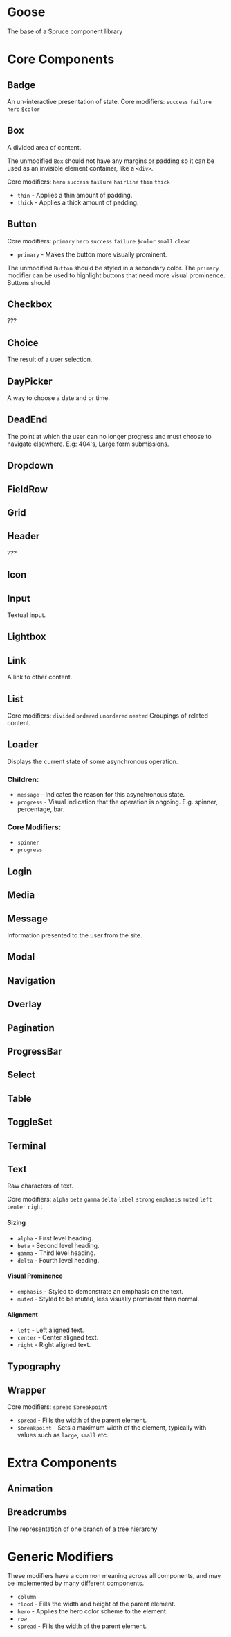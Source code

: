 # Goose
The base of a Spruce component library

# Core Components

## Badge
An un-interactive presentation of state.
Core modifiers: `success` `failure` `hero` `$color`

## Box
A divided area of content.

The unmodified `Box` should not have any margins or padding so it can be used as an invisible element container, like a `<div>`.

Core modifiers: `hero` `success` `failure` `hairline` `thin` `thick`
- `thin` - Applies a thin amount of padding.
- `thick` - Applies a thick amount of padding.

## Button
Core modifiers: `primary` `hero` `success` `failure` `$color` `small` `clear` 
- `primary` - Makes the button more visually prominent.

The unmodified `Button` should be styled in a secondary color. The `primary` modifier can be used to highlight buttons that need more visual prominence.
Buttons should 

## Checkbox
???

## Choice
The result of a user selection.

## DayPicker
A way to choose a date and or time.

## DeadEnd
The point at which the user can no longer progress and must choose to navigate elsewhere.
E.g: 404's, Large form submissions.


## Dropdown


## FieldRow

## Grid

## Header
???

## Icon


## Input
Textual input.

## Lightbox


## Link
A link to other content.


## List
Core modifiers: `divided` `ordered` `unordered` `nested` 
Groupings of related content. 


## Loader
Displays the current state of some asynchronous operation.

### Children:
 * `message` - Indicates the reason for this asynchronous state.
 * `progress` - Visual indication that the operation is ongoing. E.g. spinner, percentage, bar.

### Core Modifiers:
 * `spinner`
 * `progress`


## Login

## Media

## Message
Information presented to the user from the site. 

## Modal

## Navigation

## Overlay

## Pagination

## ProgressBar

## Select

## Table

## ToggleSet

## Terminal

## Text
Raw characters of text.

Core modifiers: `alpha` `beta` `gamma` `delta` `label` `strong` `emphasis` `muted` `left` `center` `right`

#### Sizing
- `alpha` - First level heading.
- `beta` - Second level heading.
- `gamma` - Third level heading.
- `delta` - Fourth level heading.

#### Visual Prominence
- `emphasis` - Styled to demonstrate an emphasis on the text.
- `muted` - Styled to be muted, less visually prominent than normal.

#### Alignment
- `left` - Left aligned text.
- `center` - Center aligned text.
- `right` - Right aligned text.


## Typography

## Wrapper
Core modifiers: `spread` `$breakpoint`
- `spread` - Fills the width of the parent element.
- `$breakpoint` - Sets a maximum width of the element, typically with values such as `large`, `small` etc.

# Extra Components

## Animation

## Breadcrumbs
The representation of one branch of a tree hierarchy

# Generic Modifiers

These modifiers have a common meaning across all components, and may be implemented by many different components.

- `column`
- `flood` - Fills the width and height of the parent element.
- `hero` - Applies the hero color scheme to the element.
- `row`
- `spread` - Fills the width of the parent element.
